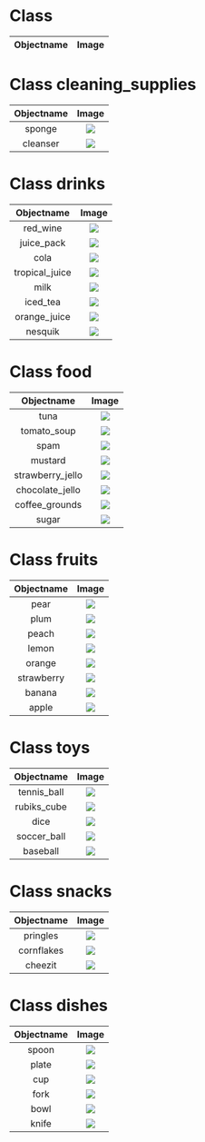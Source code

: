 # Class 

| Objectname               |  Image                   |
:-------------------------:|:-------------------------:


# Class cleaning_supplies

| Objectname               |  Image                   |
:-------------------------:|:-------------------------:
| sponge  |  ![](objects/cleaning_supplies/sponge.JPG) |
| cleanser  |  ![](objects/cleaning_supplies/cleanser.png) |


# Class drinks

| Objectname               |  Image                   |
:-------------------------:|:-------------------------:
| red_wine  |  ![](objects/drinks/red_wine.JPG) |
| juice_pack  |  ![](objects/drinks/juice_pack.JPG) |
| cola  |  ![](objects/drinks/cola.JPG) |
| tropical_juice  |  ![](objects/drinks/tropical_juice.JPG) |
| milk  |  ![](objects/drinks/milk.JPG) |
| iced_tea  |  ![](objects/drinks/iced_tea.JPG) |
| orange_juice  |  ![](objects/drinks/orange_juice.JPG) |
| nesquik  |  ![](objects/drinks/nesquik.JPG) |


# Class food

| Objectname               |  Image                   |
:-------------------------:|:-------------------------:
| tuna  |  ![](objects/food/tuna.png) |
| tomato_soup  |  ![](objects/food/tomato_soup.png) |
| spam  |  ![](objects/food/spam.png) |
| mustard  |  ![](objects/food/mustard.png) |
| strawberry_jello  |  ![](objects/food/strawberry_jello.png) |
| chocolate_jello  |  ![](objects/food/chocolate_jello.png) |
| coffee_grounds  |  ![](objects/food/coffee_grounds.png) |
| sugar  |  ![](objects/food/sugar.png) |


# Class fruits

| Objectname               |  Image                   |
:-------------------------:|:-------------------------:
| pear  |  ![](objects/fruits/pear.png) |
| plum  |  ![](objects/fruits/plum.png) |
| peach  |  ![](objects/fruits/peach.png) |
| lemon  |  ![](objects/fruits/lemon.png) |
| orange  |  ![](objects/fruits/orange.png) |
| strawberry  |  ![](objects/fruits/strawberry.png) |
| banana  |  ![](objects/fruits/banana.png) |
| apple  |  ![](objects/fruits/apple.png) |


# Class toys

| Objectname               |  Image                   |
:-------------------------:|:-------------------------:
| tennis_ball  |  ![](objects/toys/tennis_ball.png) |
| rubiks_cube  |  ![](objects/toys/rubiks_cube.png) |
| dice  |  ![](objects/toys/dice.png) |
| soccer_ball  |  ![](objects/toys/soccer_ball.png) |
| baseball  |  ![](objects/toys/baseball.png) |


# Class snacks

| Objectname               |  Image                   |
:-------------------------:|:-------------------------:
| pringles  |  ![](objects/snacks/pringles.png) |
| cornflakes  |  ![](objects/snacks/cornflakes.JPG) |
| cheezit  |  ![](objects/snacks/cheezit.png) |


# Class dishes

| Objectname               |  Image                   |
:-------------------------:|:-------------------------:
| spoon  |  ![](objects/dishes/spoon.png) |
| plate  |  ![](objects/dishes/plate.png) |
| cup  |  ![](objects/dishes/cup.png) |
| fork  |  ![](objects/dishes/fork.png) |
| bowl  |  ![](objects/dishes/bowl.png) |
| knife  |  ![](objects/dishes/knife.png) |


